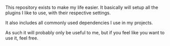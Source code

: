 This repository exists to make my life easier.
It basically will setup all the plugins I like to use, with their respective settings.

It also includes all commonly used dependencies I use in my projects.

As such it will probably only be useful to me, but if you feel like you want to use it, feel free.

